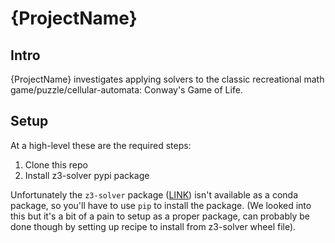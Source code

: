 # {ProjectName}

## Intro

{ProjectName} investigates applying solvers to the classic recreational math game/puzzle/cellular-automata: Conway's Game of Life.

## Setup

At a high-level these are the required steps:
1. Clone this repo
2. Install z3-solver pypi package

Unfortunately the `z3-solver` package ([LINK](https://pypi.org/project/z3-solver/)) isn't available as a conda package, so you'll have to use `pip` to install the package. (We looked into this but it's a bit of a pain to setup as a proper package, can probably be done though by setting up recipe to install from z3-solver wheel file).
